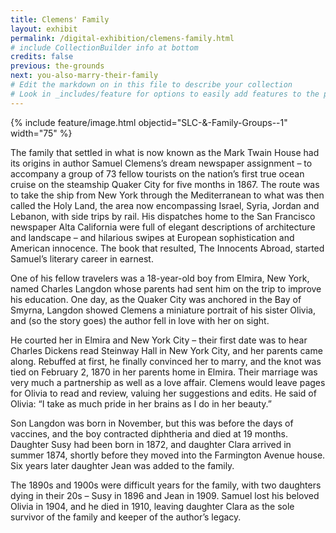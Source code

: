```yaml
---
title: Clemens' Family
layout: exhibit
permalink: /digital-exhibition/clemens-family.html
# include CollectionBuilder info at bottom
credits: false
previous: the-grounds
next: you-also-marry-their-family
# Edit the markdown on in this file to describe your collection
# Look in _includes/feature for options to easily add features to the page
---
```


{% include feature/image.html objectid="SLC-&-Family-Groups--1" width="75" %}

The family that settled in what is now known as the Mark Twain House had its origins in author Samuel Clemens’s dream newspaper assignment – to accompany a group of 73 fellow tourists on the nation’s first true ocean cruise on the steamship Quaker City for five months in 1867. 
The route was to take the ship from New York through the Mediterranean to what was then called the Holy Land, the area now encompassing Israel, Syria, Jordan and Lebanon, with side trips by rail. His dispatches home to the San Francisco newspaper Alta California were full of elegant descriptions of architecture and landscape – and hilarious swipes at European sophistication and American innocence.  The book that resulted, The Innocents Abroad, started Samuel’s literary career in earnest.  

One of his fellow travelers was a 18-year-old boy from Elmira, New York, named Charles Langdon whose parents had sent him on the trip to improve his education. One day, as the Quaker City was anchored in the Bay of Smyrna, Langdon showed Clemens a miniature portrait of his sister Olivia, and (so the story goes) the author fell in love with her on sight. 

He courted her in Elmira and New York City – their first date was to hear Charles Dickens read Steinway Hall in New York City, and her parents came along. Rebuffed at first, he finally convinced her to marry, and the knot was tied on February 2, 1870 in her parents home in Elmira. Their marriage was very much a partnership as well as a love affair. Clemens would leave pages for Olivia to read and review, valuing her suggestions and edits. He said of Olivia: “I take as much pride in her brains as I do in her beauty.”

Son Langdon was born in November, but this was before the days of vaccines, and the boy contracted diphtheria and died at 19 months. Daughter Susy had been born in 1872, and daughter Clara arrived in summer 1874, shortly before they moved into the Farmington Avenue house. Six years later daughter Jean was added to the family.

The 1890s and 1900s were difficult years for the family, with two daughters dying in their 20s – Susy in 1896 and Jean in 1909. Samuel lost his beloved Olivia in 1904, and he died in 1910, leaving daughter Clara as the sole survivor of the family and keeper of the author’s legacy.